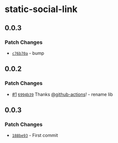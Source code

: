 # static-social-link

## 0.0.3

### Patch Changes

- [`c76b70a`](https://github.com/Ennoriel/social-links/commit/c76b70abe6569245e801d783e6ad14706e666b08) - bump

## 0.0.2

### Patch Changes

- [#1](https://github.com/Ennoriel/social-links/pull/1) [`6994b39`](https://github.com/Ennoriel/social-links/commit/6994b3973adb0d9fd52a6d4c11148333236c19fd) Thanks [@github-actions](https://github.com/apps/github-actions)! - rename lib

## 0.0.3

### Patch Changes

- [`188be93`](https://github.com/Ennoriel/social-links/commit/188be937b94d78b41f7a026b438cb0443689c2cf) - First commit

